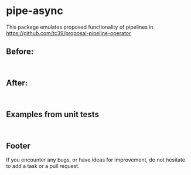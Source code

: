 # pipe-async

This package emulates proposed functionality of pipelines in https://github.com/tc39/proposal-pipeline-operator

## Before:

```typescript



```

## After:

```typescript



```

## Examples from unit tests

```typescript



```

## Footer

If you encounter any bugs, or have ideas for improvement, do not hesitate to add a task or a pull request.
